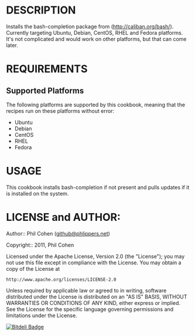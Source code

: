 # DESCRIPTION

Installs the bash-completion package from (http://caliban.org/bash/). Currently targeting Ubuntu, Debian, CentOS, RHEL and Fedora platforms. It's not complicated and would work on other platforms, but that can come later.

# REQUIREMENTS

## Supported Platforms

The following platforms are supported by this cookbook, meaning that the recipes run on these platforms without error:

* Ubuntu
* Debian
* CentOS
* RHEL
* Fedora

# USAGE

This cookbook installs bash-completion if not present and pulls updates if it is installed on the system.

# LICENSE and AUTHOR:

Author:: Phil Cohen (<github@phlippers.net>)

Copyright:: 2011, Phil Cohen

Licensed under the Apache License, Version 2.0 (the "License");
you may not use this file except in compliance with the License.
You may obtain a copy of the License at

    http://www.apache.org/licenses/LICENSE-2.0

Unless required by applicable law or agreed to in writing, software
distributed under the License is distributed on an "AS IS" BASIS,
WITHOUT WARRANTIES OR CONDITIONS OF ANY KIND, either express or implied.
See the License for the specific language governing permissions and
limitations under the License.

[![Bitdeli Badge](https://d2weczhvl823v0.cloudfront.net/phlipper/chef-bash-completion/trend.png)](https://bitdeli.com/free "Bitdeli Badge")

